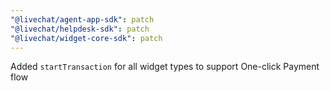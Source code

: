 ```yaml
---
"@livechat/agent-app-sdk": patch
"@livechat/helpdesk-sdk": patch
"@livechat/widget-core-sdk": patch
---
```


Added `startTransaction` for all widget types to support One-click Payment flow
